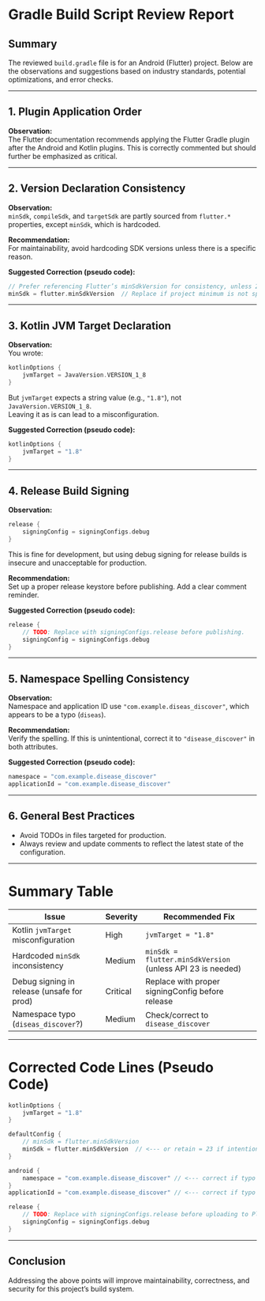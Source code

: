 # Gradle Build Script Review Report

## Summary

The reviewed `build.gradle` file is for an Android (Flutter) project. Below are the observations and suggestions based on industry standards, potential optimizations, and error checks.

---

## 1. **Plugin Application Order**

**Observation:**  
The Flutter documentation recommends applying the Flutter Gradle plugin after the Android and Kotlin plugins. This is correctly commented but should further be emphasized as critical.

---

## 2. **Version Declaration Consistency**

**Observation:**  
`minSdk`, `compileSdk`, and `targetSdk` are partly sourced from `flutter.*` properties, except `minSdk`, which is hardcoded.

**Recommendation:**  
For maintainability, avoid hardcoding SDK versions unless there is a specific reason.

**Suggested Correction (pseudo code):**
```gradle
// Prefer referencing Flutter’s minSdkVersion for consistency, unless 23 is intentionally required.
minSdk = flutter.minSdkVersion  // Replace if project minimum is not specifically 23.
```

---

## 3. **Kotlin JVM Target Declaration**

**Observation:**  
You wrote:  
```gradle
kotlinOptions {
    jvmTarget = JavaVersion.VERSION_1_8
}
```

But `jvmTarget` expects a string value (e.g., `"1.8"`), not `JavaVersion.VERSION_1_8`.  
Leaving it as is can lead to a misconfiguration.

**Suggested Correction (pseudo code):**
```gradle
kotlinOptions {
    jvmTarget = "1.8"
}
```

---

## 4. **Release Build Signing**

**Observation:**
```gradle
release {
    signingConfig = signingConfigs.debug
}
```
This is fine for development, but using debug signing for release builds is insecure and unacceptable for production.

**Recommendation:**   
Set up a proper release keystore before publishing. Add a clear comment reminder.

**Suggested Correction (pseudo code):**
```gradle
release {
    // TODO: Replace with signingConfigs.release before publishing.
    signingConfig = signingConfigs.debug
}
```

---

## 5. **Namespace Spelling Consistency**

**Observation:**  
Namespace and application ID use `"com.example.diseas_discover"`, which appears to be a typo (`diseas`).

**Recommendation:**  
Verify the spelling. If this is unintentional, correct it to `"disease_discover"` in both attributes.

**Suggested Correction (pseudo code):**
```gradle
namespace = "com.example.disease_discover"
applicationId = "com.example.disease_discover"
```

---

## 6. **General Best Practices**

- Avoid TODOs in files targeted for production.
- Always review and update comments to reflect the latest state of the configuration.

---

# **Summary Table**

| Issue                                       | Severity   | Recommended Fix                                                         |
|----------------------------------------------|------------|------------------------------------------------------------------------|
| Kotlin `jvmTarget` misconfiguration          | High       | `jvmTarget = "1.8"`                                                     |
| Hardcoded `minSdk` inconsistency             | Medium     | `minSdk = flutter.minSdkVersion` (unless API 23 is needed)              |
| Debug signing in release (unsafe for prod)   | Critical   | Replace with proper signingConfig before release                        |
| Namespace typo (`diseas_discover`?)          | Medium     | Check/correct to `disease_discover`                                     |

---

# **Corrected Code Lines (Pseudo Code)**

```gradle
kotlinOptions {
    jvmTarget = "1.8"
}

defaultConfig {
    // minSdk = flutter.minSdkVersion
    minSdk = flutter.minSdkVersion  // <--- or retain = 23 if intentionally required
}

android {
    namespace = "com.example.disease_discover" // <--- correct if typo
}
applicationId = "com.example.disease_discover" // <--- correct if typo

release {
    // TODO: Replace with signingConfigs.release before uploading to Play Store
    signingConfig = signingConfigs.debug
}
```

---

## **Conclusion**

Addressing the above points will improve maintainability, correctness, and security for this project’s build system.